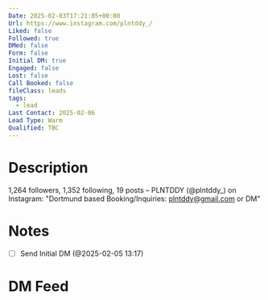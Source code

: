 ```yaml
---
Date: 2025-02-03T17:21:05+00:00
Url: https://www.instagram.com/plntddy_/
Liked: false
Followed: true
DMed: false
Form: false
Initial DM: true
Engaged: false
Lost: false
Call Booked: false
fileClass: leads
tags:
  - lead
Last Contact: 2025-02-06
Lead Type: Warm
Qualified: TBC
---
```

# Description
1,264 followers, 1,352 following, 19 posts – PLNTDDY (@plntddy_) on Instagram: "Dortmund based 
Booking/Inquiries: plntddy@gmail.com or DM"
# Notes

- [ ] Send Initial DM (@2025-02-05 13:17)
# DM Feed